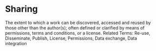 # Sharing
The extent to which a work can be discovered, accessed and reused by those other than the author(s); often defined or clarified by means of permissions, terms and conditions, or a license.
Related Terms: Re-use, Disseminate, Publish, License, Permissions, Data exchange, Data integration